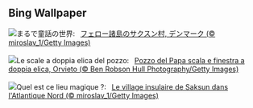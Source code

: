 ## Bing Wallpaper
![](https://www.bing.com/th?id=OHR.SaksunFaroe_JA-JP1994915437_UHD.jpg&w=1000)まるで童話の世界:&nbsp;&ensp;[フェロー諸島のサクスン村, デンマーク (© miroslav_1/Getty Images)](https://www.bing.com/th?id=OHR.SaksunFaroe_JA-JP1994915437_UHD.jpg)
<br><br/>
![](https://www.bing.com/th?id=OHR.OrvietoWell_IT-IT7164285597_UHD.jpg&w=1000)Le scale a doppia elica del pozzo:&nbsp;&ensp;[Pozzo del Papa scala e finestra a doppia elica, Orvieto (© Ben Robson Hull Photography/Getty Images)](https://www.bing.com/th?id=OHR.OrvietoWell_IT-IT7164285597_UHD.jpg)
<br><br/>
![](https://www.bing.com/th?id=OHR.SaksunFaroe_FR-FR6129573896_UHD.jpg&w=1000)Quel est ce lieu magique ?:&nbsp;&ensp;[Le village insulaire de Saksun dans l'Atlantique Nord (© miroslav_1/Getty Images)](https://www.bing.com/th?id=OHR.SaksunFaroe_FR-FR6129573896_UHD.jpg)
<br><br/>
